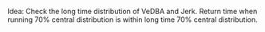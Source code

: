 Idea: Check the long time distribution of VeDBA and Jerk. Return time when running 70% central distribution is within long time 70% central distribution.
